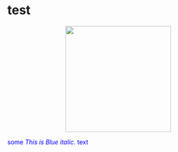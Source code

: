 # test
<div align="center" style="bg-gray-dark">
  <img src="https://pjreddie.com/static/img/darknet.png" width="240px">
</div>

<span style="color:blue">some *This is Blue italic.* text</span>

